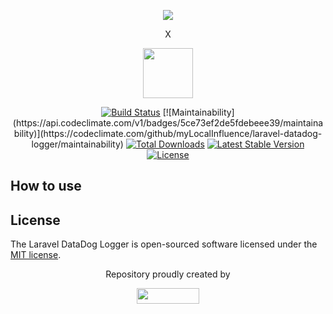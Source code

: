 <p align="center"><a href="https://laravel.com" target="_blank"><img src="https://laravel.com/assets/img/components/logo-laravel.svg"></a></p><p align="center">X</p>
<p align="center"><a href="https://www.datadoghq.com" target="_blank"><img width="80" height="80" src="https://imgix.datadoghq.com/img/dd_logo_70x75.png?fm=png&auto=format&lossless=1%22"></a></p>

<p align="center">
<a href="https://travis-ci.org/laravel/framework"><img src="https://travis-ci.org/laravel/framework.svg" alt="Build Status"></a>
[![Maintainability](https://api.codeclimate.com/v1/badges/5ce73ef2de5fdebeee39/maintainability)](https://codeclimate.com/github/myLocalInfluence/laravel-datadog-logger/maintainability)
<a href="https://packagist.org/packages/myli/laravel-datadog-logger"><img src="https://poser.pugx.org/myli/laravel-datadog-logger/d/total.svg" alt="Total Downloads"></a>
<a href="https://packagist.org/packages/myli/laravel-datadog-logger"><img src="https://poser.pugx.org/myli/laravel-datadog-logger/v/stable.svg" alt="Latest Stable Version"></a>
<a href="https://packagist.org/packages/myli/laravel-datadog-logger"><img src="https://poser.pugx.org/myli/laravel-datadog-logger/license.svg" alt="License"></a>
</p>

## How to use

## License

The Laravel DataDog Logger is open-sourced software licensed under the [MIT license](https://opensource.org/licenses/MIT).

 <p align="center">Repository proudly created by</p><p align="center"><a href="https://www.myli.io" target="_blank"><img width="100" height="25" src="https://www.myli.io/wp-content/uploads/2016/12/LOGO-MYLI.png"></a></p>
